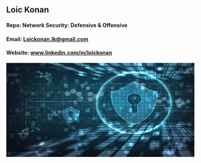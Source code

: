 ## Loic Konan

#### Repo: Network Security: Defensive & Offensive

#### Email: Loickonan.lk@gmail.com

#### Website: www.linkedin.com/in/loickonan

<img src="pic.png" width="500" height= "250">
